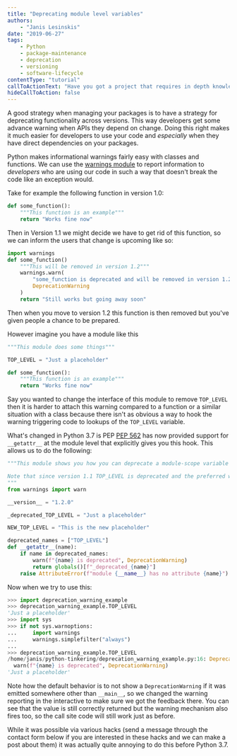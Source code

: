 ```yaml
---
title: "Deprecating module level variables"
authors:
    - "Janis Lesinskis"
date: "2019-06-27"
tags:
    - Python
    - package-maintenance
    - deprecation
    - versioning
    - software-lifecycle
contentType: "tutorial"
callToActionText: "Have you got a project that requires in depth knowledge of Python? We'd love to hear about it so fill in the form below with some details."
hideCallToAction: false
---
```


A good strategy when managing your packages is to have a strategy for deprecating functionality across versions.
This way developers get some advance warning when APIs they depend on change.
Doing this right makes it much easier for developers to use your code and *especially* when they have direct dependencies on your packages.

Python makes informational warnings fairly easy with classes and functions.
We can use the [warnings module](https://docs.python.org/3/library/warnings.html#warning-categories) to report information to *developers* who are using our code in such a way that doesn't break the code like an exception would.

Take for example the following function in version 1.0:
```python
def some_function():
    """This function is an example"""
    return "Works fine now"
```

Then in Version 1.1 we might decide we have to get rid of this function, so we can inform the users that change is upcoming like so:
```python
import warnings
def some_function()
    """This will be removed in version 1.2"""
    warnings.warn(
        "some_function is deprecated and will be removed in version 1.2, please use some_other_function instead",
        DeprecationWarning
    )
    return "Still works but going away soon"
```

Then when you move to version 1.2 this function is then removed but you've given people a chance to be prepared.

However imagine you have a module like this

```python
"""This module does some things"""

TOP_LEVEL = "Just a placeholder"

def some_function():
    """This function is an example"""
    return "Works fine now"
```

Say you wanted to change the interface of this module to remove `TOP_LEVEL` then it is harder to attach this warning compared to a function or a similar situation with a class because there isn't as obvious a way to hook the warning triggering code to lookups of the `TOP_LEVEL` variable.

What's changed in Python 3.7 is PEP [PEP 562](https://www.python.org/dev/peps/pep-0562/) has now provided support for `__getattr__` at the module level that explicitly gives you this hook. This allows us to do the following:


```python
"""This module shows you how you can deprecate a module-scope variable

Note that since version 1.1 TOP_LEVEL is deprecated and the preferred way is to use NEW_TOP_LEVEL
"""
from warnings import warn

__version__ = "1.2.0"

_deprecated_TOP_LEVEL = "Just a placeholder"

NEW_TOP_LEVEL = "This is the new placeholder"

deprecated_names = ["TOP_LEVEL"]
def __getattr__(name):
    if name in deprecated_names:
        warn(f"{name} is deprecated", DeprecationWarning)
        return globals()[f"_deprecated_{name}"]
    raise AttributeError(f"module {__name__} has no attribute {name}")
```
Now when we try to use this:

```python
>>> import deprecation_warning_example
>>> deprecation_warning_example.TOP_LEVEL
'Just a placeholder'
>>> import sys
>>> if not sys.warnoptions:
...     import warnings
...     warnings.simplefilter("always")
... 
>>> deprecation_warning_example.TOP_LEVEL
/home/janis/python-tinkering/deprecation_warning_example.py:16: DeprecationWarning: TOP_LEVEL is deprecated
  warn(f"{name} is deprecated", DeprecationWarning)
'Just a placeholder'
```

Note how the default behavior is to not show a `DeprecationWarning` if it was emitted somewhere other than `__main__`, so we changed the warning reporting in the interactive to make sure we got the feedback there.
You can see that the value is still correctly returned but the warning mechanism also fires too, so the call site code will still work just as before.

While it was possible via various hacks (send a message through the contact form below if you are interested in these hacks and we can make a post about them) it was actually quite annoying to do this before Python 3.7.
